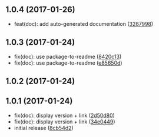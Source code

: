 <a name="1.0.4"></a>
## 1.0.4 (2017-01-26)

* feat(doc): add auto-generated documentation ([3287998](https://github.com/mderrier/lls-react-deps/commit/3287998))



<a name="1.0.3"></a>
## 1.0.3 (2017-01-24)

* fix(doc): use package-to-readme ([8420c13](https://github.com/mderrier/lls-react-deps/commit/8420c13))
* fix(doc): use package-to-readme ([e85650d](https://github.com/mderrier/lls-react-deps/commit/e85650d))



<a name="1.0.2"></a>
## 1.0.2 (2017-01-24)




<a name="1.0.1"></a>
## 1.0.1 (2017-01-24)

* fix(doc): display version + link ([2d50d80](https://github.com/mderrier/lls-react-deps/commit/2d50d80))
* fix(doc): display version + link ([34e0449](https://github.com/mderrier/lls-react-deps/commit/34e0449))
* initial release ([8cb54d2](https://github.com/mderrier/lls-react-deps/commit/8cb54d2))



